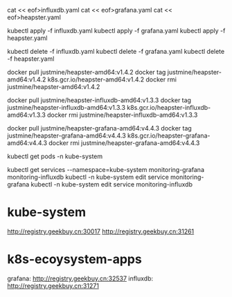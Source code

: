 cat << eof>influxdb.yaml
cat << eof>grafana.yaml
cat << eof>heapster.yaml

kubectl apply -f influxdb.yaml
kubectl apply -f grafana.yaml
kubectl apply -f heapster.yaml

kubectl delete -f influxdb.yaml
kubectl delete -f grafana.yaml
kubectl delete -f heapster.yaml

docker pull justmine/heapster-amd64:v1.4.2 
docker tag justmine/heapster-amd64:v1.4.2  k8s.gcr.io/heapster-amd64:v1.4.2
docker rmi justmine/heapster-amd64:v1.4.2

docker pull justmine/heapster-influxdb-amd64:v1.3.3 
docker tag justmine/heapster-influxdb-amd64:v1.3.3  k8s.gcr.io/heapster-influxdb-amd64:v1.3.3
docker rmi justmine/heapster-influxdb-amd64:v1.3.3

docker pull justmine/heapster-grafana-amd64:v4.4.3 
docker tag justmine/heapster-grafana-amd64:v4.4.3  k8s.gcr.io/heapster-grafana-amd64:v4.4.3
docker rmi justmine/heapster-grafana-amd64:v4.4.3 

kubectl get pods -n kube-system

kubectl get services --namespace=kube-system monitoring-grafana monitoring-influxdb
kubectl -n kube-system edit service monitoring-grafana
kubectl -n kube-system edit service monitoring-influxdb

# kube-system
http://registry.geekbuy.cn:30017
http://registry.geekbuy.cn:31261

# k8s-ecoysystem-apps
grafana: http://registry.geekbuy.cn:32537
influxdb: http://registry.geekbuy.cn:31271
